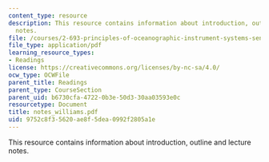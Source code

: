 ```yaml
---
content_type: resource
description: This resource contains information about introduction, outline and lecture
  notes.
file: /courses/2-693-principles-of-oceanographic-instrument-systems-sensors-and-measurements-13-998-spring-2004/9752c8f35620ae8f5dea0992f2805a1e_notes_williams.pdf
file_type: application/pdf
learning_resource_types:
- Readings
license: https://creativecommons.org/licenses/by-nc-sa/4.0/
ocw_type: OCWFile
parent_title: Readings
parent_type: CourseSection
parent_uid: b6730cfa-4722-0b3e-50d3-30aa03593e0c
resourcetype: Document
title: notes_williams.pdf
uid: 9752c8f3-5620-ae8f-5dea-0992f2805a1e
---
```

This resource contains information about introduction, outline and lecture notes.